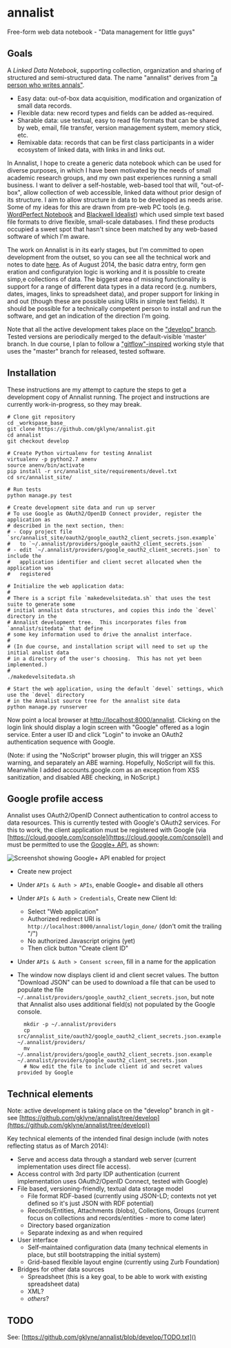 annalist
========

Free-form web data notebook - "Data management for little guys"


Goals
-----

A _Linked Data Notebook_, supporting collection, organization and sharing of structured and semi-structured data.  The name "annalist" derives from ["a person who writes annals"](http://www.oxforddictionaries.com/definition/english/annalist).

* Easy data: out-of-box data acquisition, modification and organization of small data records.
* Flexible data: new record types and fields can be added as-required.
* Sharable data: use textual, easy to read file formats that can be shared by web, email, file transfer, version management system, memory stick, etc.
* Remixable data: records that can be first class participants in a wider ecosystem of linked data, with links in and links out.

In Annalist, I hope to create a generic data notebook which can be used for diverse purposes, in which I have been motivated by the needs of small academic research groups, and my own past experiences running a small business.  I want to deliver a self-hostable, web-based tool that will, "out-of-box", allow collection of web accessible, linked data without prior design of its structure.  I aim to allow structure in data to be developed as needs arise.  Some of my ideas for this are drawn from pre-web PC tools (e.g. [WordPerfect Notebook](https://raw.github.com/gklyne/annalist/master/presentations/wpnotebook_screenshots.png) and [Blackwell Idealist](https://raw.github.com/gklyne/annalist/master/presentations/matrix.png)) which used simple text based file formats to drive flexible, small-scale databases.  I find these products occupied a sweet spot that hasn't since been matched by any web-based software of which I'm aware.

The work on Annalist is in its early stages, but I'm committed to open development from the outset, so you can see all the technical work and notes to date [here](https://github.com/gklyne/annalist).   As of August 2014, the basic datra entry, form gen eration and configuratyion logic is working and it is possible to create simp,e collections of data.  The biggest area of missing functionality is support for a range of different data types in a data record (e.g. numbers, dates, images, links to spreadsheet data), and proper support for linking in and out (though these are possible using URIs in simple text fields).  It should be possible for a technically competent person to install and run the software, and get an indication of the direction I'm going.

Note that all the active development takes place on the ["develop" branch](https://github.com/gklyne/annalist/tree/develop).  Tested versions are periodically merged to the default-visible 'master' branch.  In due course, I plan to follow a ["gitflow"-inspired](http://nvie.com/posts/a-successful-git-branching-model/) working style that uses the "master" branch for released, tested software.


Installation
------------

These instructions are my attempt to capture the steps to get a development copy of Annalist running.  The project and instructions are currently work-in-progress, so they may break.

    # Clone git repository
    cd _workspase_base_
    git clone https://github.com/gklyne/annalist.git
    cd annalist
    git checkout develop

    # Create Python virtualenv for testing Annalist
    virtualenv -p python2.7 anenv
    source anenv/bin/activate
    pip install -r src/annalist_site/requirements/devel.txt 
    cd src/annalist_site/

    # Run tests
    python manage.py test

    # Create development site data and run up server
    # To use Google as OAuth2/OpenID Connect provider, register the application as 
    # described in the next section, then:
    # - Copy project file `src/annalist_site/oauth2/google_oauth2_client_secrets.json.example`
    #   to `~/.annalist/providers/google_oauth2_client_secrets.json`
    # - edit `~/.annalist/providers/google_oauth2_client_secrets.json` to include the
    #   application identifier and client secret allocated when the application was
    #   registered

    # Initialize the web application data:
    #
    # There is a script file `makedevelsitedata.sh` that uses the test suite to generate some
    # initial annalist data structures, and copies this indo the `devel` directory in the
    # Annalist development tree.  This incorporates files from `annalist/sitedata` that define
    # some key information used to drive the annalist interface.
    #
    # (In due course, and installation script will need to set up the initial analist data
    # in a directory of the user's choosing.  This has not yet been implemented.)
    #
    ./makedevelsitedata.sh

    # Start the web application, using the default `devel` settings, which use the `devel` directory
    # in the Annalist source tree for the annalist site data
    python manage.py runserver

Now point a local browser at [http://localhost:8000/annalist](http://localhost:8000/annalist).  Clicking on the login link should display a login screen with "Google" offered as a login service.  Enter a user ID and click "Login" to invoke an OAuth2 authentication sequence with Google.

(Note: if using the "NoScript" browser plugin, this will trigger an XSS warning, and separately an ABE warning.  Hopefully, NoScript will fix this.  Meanwhile I added accounts.google.com as an exception from XSS sanitization, and disabled ABE checking, in NoScript.)


Google profile access
---------------------

Annalist uses OAuth2/OpenID Connect authentication to control access to data resources.  This is currently tested with Google's OAuth2 services.  For this to work, the client application must be registered with Google (via [https://cloud.google.com/console](https://cloud.google.com/console)) and must be permitted to use the [Google+ API](https://developers.google.com/+/api/), as shown:

![Screenshot showing Google+ API enabled for project](https://raw.github.com/gklyne/annalist/develop/notes/figures/Google-APIs-screenshot.png)

* Create new project
* Under `APIs & Auth > APIs`, enable Google+ and disable all others
* Under `APIs & Auth > Credentials`, Create new Client Id:
  * Select "Web application"
  * Authorized redirect URI is `http://localhost:8000/annalist/login_done/` (don't omit the trailing "/")
  * No authorized Javascript origins (yet)
  * Then click button "Create client ID"
* Under `APIs & Auth > Consent screen`, fill in a name for the application
* The window now displays client id and client secret values.  The button "Download JSON" can be used to download a file that can be used to populate the file `~/.annalist/providers/google_oauth2_client_secrets.json`, but note that Annalist also uses additional field(s) not populated by the Google console.

        mkdir -p ~/.annalist/providers
        cp src/annalist_site/oauth2/google_oauth2_client_secrets.json.example ~/.annalist/providers/
        mv ~/.annalist/providers/google_oauth2_client_secrets.json.example ~/.annalist/providers/google_oauth2_client_secrets.json
        # Now edit the file to include client id and secret values provided by Google


Technical elements
------------------

Note: active development is taking place on the "develop" branch in git - see [https://github.com/gklyne/annalist/tree/develop](https://github.com/gklyne/annalist/tree/develop))

Key technical elements of the intended final design include (with notes reflecting status as of March 2014):

* Serve and access data through a standard web server (current implementation uses direct file access).
* Access control with 3rd party IDP authentication (current implementation uses OAuth2/OpenID Connect, tested with Google)
* File based, versioning-friendly, textual data storage model
    * File format RDF-based (currently using JSON-LD; contexts not yet defined so it's just JSON with RDF potential)
    * Records/Entities, Attachments (blobs), Collections, Groups (current focus on collections and records/entities - more to come later)
    * Directory based organization
    * Separate indexing as and when required
* User interface
    * Self-maintained configuration data (many technical elements in place, but still bootstrapping the initial system)
    * Grid-based flexible layout engine (currently using Zurb Foundation)
* Bridges for other data sources
    * Spreadsheet (this is a key goal, to be able to work with existing spreadsheet data)
    * XML?
    * _others_?


TODO
----

See: [https://github.com/gklyne/annalist/blob/develop/TODO.txt]()
